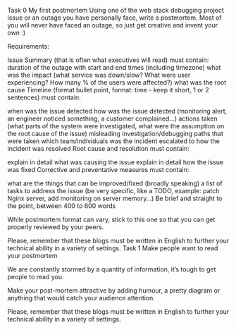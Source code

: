 Task 0
My first postmortem
Using one of the web stack debugging project issue or an outage you have personally face, write a postmortem. Most of you will never have faced an outage, so just get creative and invent your own :)

Requirements:

Issue Summary (that is often what executives will read) must contain:
duration of the outage with start and end times (including timezone)
what was the impact (what service was down/slow? What were user experiencing? How many % of the users were affected?)
what was the root cause
Timeline (format bullet point, format: time - keep it short, 1 or 2 sentences) must contain:

when was the issue detected
how was the issue detected (monitoring alert, an engineer noticed something, a customer complained…)
actions taken (what parts of the system were investigated, what were the assumption on the root cause of the issue)
misleading investigation/debugging paths that were taken
which team/individuals was the incident escalated to
how the incident was resolved
Root cause and resolution must contain:

explain in detail what was causing the issue
explain in detail how the issue was fixed
Corrective and preventative measures must contain:

what are the things that can be improved/fixed (broadly speaking)
a list of tasks to address the issue (be very specific, like a TODO, example: patch Nginx server, add monitoring on server memory…)
Be brief and straight to the point, between 400 to 600 words

While postmortem format can vary, stick to this one so that you can get properly reviewed by your peers.

Please, remember that these blogs must be written in English to further your technical ability in a variety of settings.
Task 1
Make people want to read your postmortem

We are constantly stormed by a quantity of information, it’s tough to get people to read you.

Make your post-mortem attractive by adding humour, a pretty diagram or anything that would catch your audience attention.

Please, remember that these blogs must be written in English to further your technical ability in a variety of settings.

